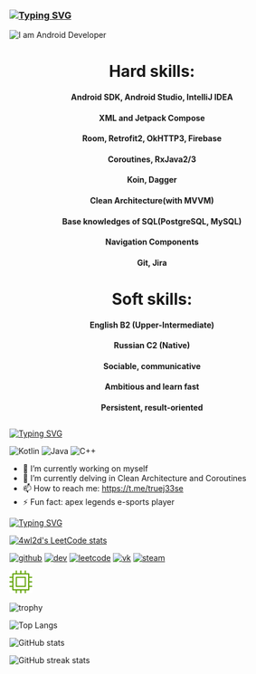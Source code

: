 ### [![Typing SVG](https://readme-typing-svg.herokuapp.com?font=Fira+Code&size=37&duration=3000&pause=500&color=000000&background=FFFFFF&center=true&multiline=true&repeat=false&width=1000&height=90&lines=Hi+there%2C%F0%9F%91%8Bmy+name+is+Vladislav;I%60m+Android+Developer%F0%9F%93%B1)](https://git.io/typing-svg)
![I am Android Developer](https://ie.wampi.ru/2023/04/08/New-Project.jpg)

<h2 align="center"> </h2>
<h1 align="center"> Hard skills: </h1>

<h4 align="center"> Android SDK, Android Studio, IntelliJ IDEA </h4>
<h4 align="center"> XML and Jetpack Compose </h4>
<h4 align="center"> Room, Retrofit2, OkHTTP3, Firebase </h4>
<h4 align="center"> Coroutines, RxJava2/3 </h4>
<h4 align="center"> Koin, Dagger </h4>
<h4 align="center"> Clean Architecture(with MVVM) </h4>
<h4 align="center"> Base knowledges of SQL(PostgreSQL, MySQL) </h4>
<h4 align="center"> Navigation Components </h4>
<h4 align="center"> Git, Jira </h4>

<h2 align="center"> </h2>
<h1 align="center"> Soft skills: </h1>

<h4 align="center"> English B2 (Upper-Intermediate) </h4>
<h4 align="center"> Russian C2 (Native) </h4>
<h4 align="center"> Sociable, communicative </h4>
<h4 align="center"> Ambitious and learn fast </h4>
<h4 align="center"> Persistent, result-oriented </h4>
<h2 align="center"> </h2>

[![Typing SVG](https://readme-typing-svg.herokuapp.com?font=Fira+Code&size=37&duration=3000&pause=500&color=000000&background=FFFFFF&center=true&multiline=true&repeat=false&width=1000&lines=Languages+i+prefer%3A)](https://git.io/typing-svg)

![Kotlin](https://img.shields.io/badge/kotlin-%237F52FF.svg?style=for-the-badge&logo=kotlin&logoColor=white)
![Java](https://img.shields.io/badge/java-%23ED8B00.svg?style=for-the-badge&logo=java&logoColor=white)
![C++](https://img.shields.io/badge/c++-%2300599C.svg?style=for-the-badge&logo=c%2B%2B&logoColor=white)

- 🔭 I’m currently working on myself
- 🌱 I’m currently delving in Clean Architecture and Coroutines
- 📫 How to reach me: https://t.me/truej33se
- ⚡ Fun fact: apex legends e-sports player

[![Typing SVG](https://readme-typing-svg.herokuapp.com?font=Fira+Code&size=37&duration=3000&pause=500&color=000000&background=FFFFFF&center=true&multiline=true&repeat=false&width=1000&lines=My+LeetCode+stats%3A)](https://git.io/typing-svg)

[![4wl2d's LeetCode stats](https://leetcode-stats-six.vercel.app/api?username=truej33se)](https://leetcode.com/truej33se/)

[<img src='https://cdn.jsdelivr.net/npm/simple-icons@3.0.1/icons/github.svg' alt='github' height='40'>](https://github.com/4wl2d)  [<img src='https://cdn.jsdelivr.net/npm/simple-icons@3.0.1/icons/dev-dot-to.svg' alt='dev' height='40'>](https://dev.to/4wl2d)  [<img src='https://cdn.jsdelivr.net/npm/simple-icons@3.0.1/icons/leetcode.svg' alt='leetcode' height='40'>](https://leetcode.com/truej33se/)  [<img src='https://cdn.jsdelivr.net/npm/simple-icons@3.0.1/icons/vk.svg' alt='vk' height='40'>](https://vk.com/tru33)  [<img src='https://cdn.jsdelivr.net/npm/simple-icons@3.0.1/icons/steam.svg' alt='steam' height='40'>](https://steamcommunity.com/id/4wl2d/)  

<a href='https://docs.github.com/en/developers'><img src='https://raw.githubusercontent.com/acervenky/animated-github-badges/master/assets/devbadge.gif' width='40' height='40'></a> 

![trophy](https://github-profile-trophy.vercel.app/?username=4wl2d)

![Top Langs](https://github-readme-stats-4wl2d.vercel.app/api/top-langs/?username=4wl2d)

![GitHub stats](https://github-readme-stats-4wl2d.vercel.app/api?username=4wl2d&show_icons=true)  

![GitHub streak stats](https://streak-stats.demolab.com/?user=4wl2d)  

